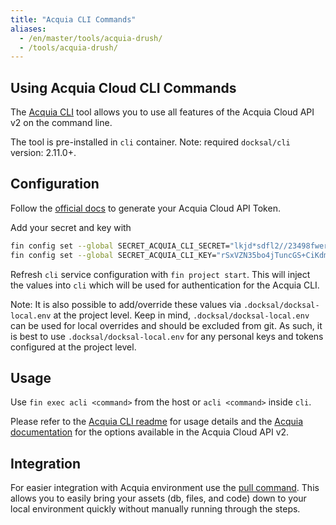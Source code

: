 ```yaml
---
title: "Acquia CLI Commands"
aliases:
  - /en/master/tools/acquia-drush/
  - /tools/acquia-drush/
---
```



## Using Acquia Cloud CLI Commands

The [Acquia CLI](https://github.com/typhonius/acquia_cli) tool allows you 
to use all features of the Acquia Cloud API v2 on the command line.  

The tool is pre-installed in `cli` container. Note: required `docksal/cli` version: 2.11.0+.


## Configuration

Follow the [official docs](https://cloud.acquia.com/#/profile/tokens) to 
generate your Acquia Cloud API Token.  

Add your secret and key with

```bash
fin config set --global SECRET_ACQUIA_CLI_SECRET="lkjd*sdfl2//23498fwernoiuDHljw3897fsk"
fin config set --global SECRET_ACQUIA_CLI_KEY="rSxVZN35bo4jTuncGS+CiKdmhxLPL0BaPuyOv"
``` 

Refresh `cli` service configuration with `fin project start`. This will inject the values into `cli`
which will be used for authentication for the Acquia CLI.

Note: It is also possible to add/override these values via `.docksal/docksal-local.env` at the project level. 
Keep in mind, `.docksal/docksal-local.env` can be used for local overrides and should be excluded from git.
As such, it is best to use `.docksal/docksal-local.env` for any personal keys and tokens configured at the project level.


## Usage

Use `fin exec acli <command>` from the host or `acli <command>` inside `cli`.

Please refer to the [Acquia CLI readme](https://github.com/acquia/cli) for usage details and
the [Acquia documentation](https://docs.acquia.com/acquia-cloud/develop/api/) for the options available
in the Acquia Cloud API v2.


## Integration

For easier integration with Acquia environment use the [pull command](/fin/fin-pull). 
This allows you to easily bring your assets (db, files, and code) down to your 
local environment quickly without manually running through the steps.
